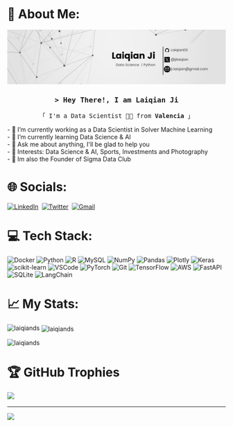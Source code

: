 # 💫 About Me:
![Banner](banner.jpg)
<h3 align="center">
        <samp>&gt; Hey There!, I am
                <b><a target="_blank">Laiqian Ji</a></b>
        </samp>
</h3>
<p align="center"> 
  <samp>
    「 I'm a Data Scientist 👨‍💻 from <b>Valencia</b> 」
  </samp>
</p>
- 🔭 I’m currently working as a Data Scientist in Solver Machine Learning <br>
- 🌱 I’m currently learning Data Science & AI <br>
- 💬 Ask me about anything, I'll be glad to help you  <br>
- 💜 Interests: Data Science & AI, Sports, Investments and Photography <br>
- 💬 Im also the Founder of Sigma Data Club <br>

# 🌐 Socials:
<a href="https://www.linkedin.com/in/jilaiqian"><img src="https://img.shields.io/badge/linkedin-%230077B5.svg?&style=for-the-badge&logo=linkedin&logoColor=white" alt="LinkedIn" /></a>&nbsp;
<a href="https://twitter.com/jilaiqian"><img src="https://img.shields.io/badge/Twitter-1DA1F2?style=for-the-badge&logo=twitter&logoColor=white" alt="Twitter" /></a>&nbsp;
<a href="mailto:ji.laiqian@gmail.com"><img src="https://img.shields.io/badge/gmail-%23D14836.svg?&style=for-the-badge&logo=gmail&logoColor=white" alt="Gmail"/></a>

# 💻 Tech Stack:
![Docker](https://raw.githubusercontent.com/marwin1991/profile-technology-icons/refs/heads/main/icons/docker.png) ![Python](https://img.shields.io/badge/python-3670A0?style=for-the-badge&logo=python&logoColor=ffdd54) ![R](https://img.shields.io/badge/r-%23276DC3.svg?style=for-the-badge&logo=r&logoColor=white) ![MySQL](https://img.shields.io/badge/mysql-%2300f.svg?style=for-the-badge&logo=mysql&logoColor=white) ![NumPy](https://img.shields.io/badge/numpy-%23013243.svg?style=for-the-badge&logo=numpy&logoColor=white) ![Pandas](https://img.shields.io/badge/pandas-%23150458.svg?style=for-the-badge&logo=pandas&logoColor=white) ![Plotly](https://img.shields.io/badge/Plotly-%233F4F75.svg?style=for-the-badge&logo=plotly&logoColor=white) ![Keras](https://img.shields.io/badge/Keras-%23D00000.svg?style=for-the-badge&logo=Keras&logoColor=white) ![scikit-learn](https://img.shields.io/badge/scikit--learn-%23F7931E.svg?style=for-the-badge&logo=scikit-learn&logoColor=white) ![VSCode](https://img.shields.io/badge/Visual_Studio-0078d7?style=for-the-badge&logo=visual%20studio&logoColor=white) ![PyTorch](https://img.shields.io/badge/PyTorch-EE4C2C?style=for-the-badge&logo=pytorch&logoColor=white) ![Git](https://img.shields.io/badge/git-%23F05033.svg?style=for-the-badge&logo=git&logoColor=white) ![TensorFlow](https://img.shields.io/badge/TensorFlow-%23FF6F00.svg?style=for-the-badge&logo=TensorFlow&logoColor=white) ![AWS](https://img.shields.io/badge/AWS-%23FF9900.svg?style=for-the-badge&logo=amazon-aws&logoColor=white) ![FastAPI](https://raw.githubusercontent.com/marwin1991/profile-technology-icons/refs/heads/main/icons/fastapi.png) ![SQLite](https://raw.githubusercontent.com/marwin1991/profile-technology-icons/refs/heads/main/icons/sqlite.png) ![LangChain](https://raw.githubusercontent.com/marwin1991/profile-technology-icons/refs/heads/main/icons/langchain_icon.png)

# 📈 My Stats:
<p><img align="left" src="https://github-readme-stats.vercel.app/api/top-langs?username=laiqiands&show_icons=true&locale=en&layout=compact" alt="laiqiands" /></p>

<p>&nbsp;<img align="center" src="https://github-readme-stats.vercel.app/api?username=laiqiands&show_icons=true&locale=en" alt="laiqiands" /></p>

<p><img align="center" src="https://github-readme-streak-stats.herokuapp.com/?user=laiqiands&" alt="laiqiands" /></p>

# 🏆 GitHub Trophies
![](https://github-profile-trophy.vercel.app/?username=LaiqianDS&theme=radical&no-frame=false&no-bg=true&margin-w=4)

---
[![](https://visitcount.itsvg.in/api?id=LaiqianDS&icon=0&color=0)](https://visitcount.itsvg.in)
